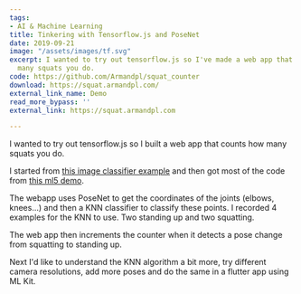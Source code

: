 ```yaml
---
tags:
- AI & Machine Learning
title: Tinkering with Tensorflow.js and PoseNet
date: 2019-09-21
image: "/assets/images/tf.svg"
excerpt: I wanted to try out tensorflow.js so I've made a web app that counts how
  many squats you do.
code: https://github.com/Armandpl/squat_counter
download: https://squat.armandpl.com/
external_link_name: Demo
read_more_bypass: ''
external_link: https://squat.armandpl.com

---
```

I wanted to try out tensorflow.js so I built a web app that counts how many squats you do.

I started from [this image classifier example](https://www.tensorflow.org/js/tutorials/transfer/image_classification) and then got most of the code from [this ml5 demo](https://github.com/ml5js/ml5-examples/tree/release/p5js/KNNClassification/KNNClassification_PoseNet).

The webapp uses PoseNet to get the coordinates of the joints (elbows, knees...) and then a KNN classifier to classify these points. I recorded 4 examples for the KNN to use. Two standing up and two squatting.

The web app then increments the counter when it detects a pose change from squatting to standing up.

Next I'd like to understand the KNN algorithm a bit more, try different camera resolutions, add more poses and do the same in a flutter app using ML Kit.